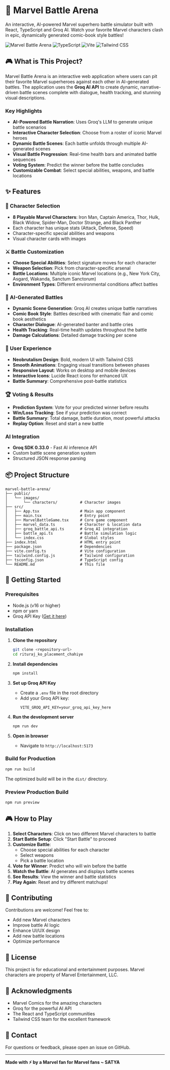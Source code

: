 # 🦸 Marvel Battle Arena

An interactive, AI-powered Marvel superhero battle simulator built with React, TypeScript and Groq AI. Watch your favorite Marvel characters clash in epic, dynamically generated comic-book style battles!

![Marvel Battle Arena](https://img.shields.io/badge/React-18.3.1-blue)
![TypeScript](https://img.shields.io/badge/TypeScript-5.5.3-blue)
![Vite](https://img.shields.io/badge/Vite-5.4.2-purple)
![Tailwind CSS](https://img.shields.io/badge/TailwindCSS-3.4.1-cyan)

## 🎮 What is This Project?

Marvel Battle Arena is an interactive web application where users can pit their favorite Marvel superheroes against each other in AI-generated battles. The application uses the **Groq AI API** to create dynamic, narrative-driven battle scenes complete with dialogue, health tracking, and stunning visual descriptions.

### Key Highlights

- **AI-Powered Battle Narration**: Uses Groq's LLM to generate unique battle scenarios
- **Interactive Character Selection**: Choose from a roster of iconic Marvel heroes
- **Dynamic Battle Scenes**: Each battle unfolds through multiple AI-generated scenes
- **Visual Battle Progression**: Real-time health bars and animated battle sequences
- **Voting System**: Predict the winner before the battle concludes
- **Customizable Combat**: Select special abilities, weapons, and battle locations

## ✨ Features

### 🎯 Character Selection
- **8 Playable Marvel Characters**: Iron Man, Captain America, Thor, Hulk, Black Widow, Spider-Man, Doctor Strange, and Black Panther
- Each character has unique stats (Attack, Defense, Speed)
- Character-specific special abilities and weapons
- Visual character cards with images

### ⚔️ Battle Customization
- **Choose Special Abilities**: Select signature moves for each character
- **Weapon Selection**: Pick from character-specific arsenal
- **Battle Locations**: Multiple iconic Marvel locations (e.g., New York City, Asgard, Wakanda, Sanctum Sanctorum)
- **Environment Types**: Different environmental conditions affect battles

### 🤖 AI-Generated Battles
- **Dynamic Scene Generation**: Groq AI creates unique battle narratives
- **Comic Book Style**: Battles described with cinematic flair and comic book aesthetics
- **Character Dialogue**: AI-generated banter and battle cries
- **Health Tracking**: Real-time health updates throughout the battle
- **Damage Calculations**: Detailed damage tracking per scene

### 🎨 User Experience
- **Neobrutalism Design**: Bold, modern UI with Tailwind CSS
- **Smooth Animations**: Engaging visual transitions between phases
- **Responsive Layout**: Works on desktop and mobile devices
- **Interactive Icons**: Lucide React icons for enhanced UX
- **Battle Summary**: Comprehensive post-battle statistics

### 🏆 Voting & Results
- **Prediction System**: Vote for your predicted winner before results
- **Win/Loss Tracking**: See if your prediction was correct
- **Battle Summary**: Total damage, battle duration, most powerful attacks
- **Replay Option**: Reset and start a new battle

### AI Integration
- **Groq SDK 0.33.0** - Fast AI inference API
- Custom battle scene generation system
- Structured JSON response parsing

## 📦 Project Structure

```
marvel-battle-arena/
├── public/
│   └── images/
│       └── characters/          # Character images
├── src/
│   ├── App.tsx                  # Main app component
│   ├── main.tsx                 # Entry point
│   ├── MarvelBattleGame.tsx     # Core game component
│   ├── marvel_data.ts           # Character & location data
│   ├── groq_battle_api.ts       # Groq AI integration
│   ├── battle_api.ts            # Battle simulation logic
│   └── index.css                # Global styles
├── index.html                   # HTML entry point
├── package.json                 # Dependencies
├── vite.config.ts               # Vite configuration
├── tailwind.config.js           # Tailwind configuration
├── tsconfig.json                # TypeScript config
└── README.md                    # This file
```

## 🚀 Getting Started

### Prerequisites
- Node.js (v16 or higher)
- npm or yarn
- Groq API Key ([Get it here](https://console.groq.com))

### Installation

1. **Clone the repository**
   ```bash
   git clone <repository-url>
   cd rituraj_ko_placement_chahiye
   ```

2. **Install dependencies**
   ```bash
   npm install
   ```

3. **Set up Groq API Key**
   - Create a `.env` file in the root directory
   - Add your Groq API key:
     ```
     VITE_GROQ_API_KEY=your_groq_api_key_here
     ```

4. **Run the development server**
   ```bash
   npm run dev
   ```

5. **Open in browser**
   - Navigate to `http://localhost:5173`

### Build for Production

```bash
npm run build
```

The optimized build will be in the `dist/` directory.

### Preview Production Build

```bash
npm run preview
```

## 🎮 How to Play

1. **Select Characters**: Click on two different Marvel characters to battle
2. **Start Battle Setup**: Click "Start Battle" to proceed
3. **Customize Battle**:
   - Choose special abilities for each character
   - Select weapons
   - Pick a battle location
4. **Vote for Winner**: Predict who will win before the battle
5. **Watch the Battle**: AI generates and displays battle scenes
6. **See Results**: View the winner and battle statistics
7. **Play Again**: Reset and try different matchups!

## 🤝 Contributing

Contributions are welcome! Feel free to:
- Add new Marvel characters
- Improve battle AI logic
- Enhance UI/UX design
- Add new battle locations
- Optimize performance

## 📝 License

This project is for educational and entertainment purposes. Marvel characters are property of Marvel Entertainment, LLC.

## 🙏 Acknowledgments

- Marvel Comics for the amazing characters
- Groq for the powerful AI API
- The React and TypeScript communities
- Tailwind CSS team for the excellent framework

## 📧 Contact

For questions or feedback, please open an issue on GitHub.

---

**Made with ⚡ by a Marvel fan for Marvel fans ~ SATYA**
